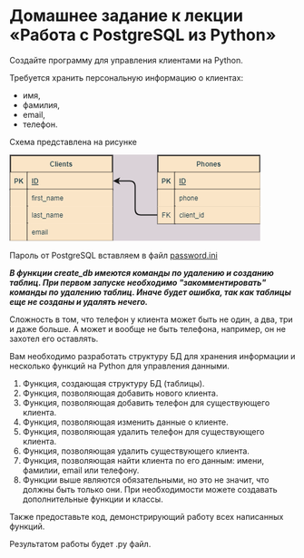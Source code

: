 
# Домашнее задание к лекции «Работа с PostgreSQL из Python»
Создайте программу для управления клиентами на Python.

Требуется хранить персональную информацию о клиентах:

* имя,
* фамилия,
* email,
* телефон.

Схема представлена на рисунке

![Database.drawio.png](Database.drawio.png)

Пароль от PostgreSQL вставляем в файл [password.ini](password.ini)

***В функции create_db имеются команды по удалению и созданию таблиц.
При первом запуске необходимо "закомментировать" команды по удалению таблиц.
Иначе будет ошибка, так как таблицы еще не созданы и удалять нечего.***

Сложность в том, что телефон у клиента может быть не один, а два, три и даже больше. А может и вообще не быть телефона, например, он не захотел его оставлять.

Вам необходимо разработать структуру БД для хранения информации и несколько функций на Python для управления данными.

1. Функция, создающая структуру БД (таблицы).
2. Функция, позволяющая добавить нового клиента.
3. Функция, позволяющая добавить телефон для существующего клиента.
4. Функция, позволяющая изменить данные о клиенте.
5. Функция, позволяющая удалить телефон для существующего клиента.
6. Функция, позволяющая удалить существующего клиента.
7. Функция, позволяющая найти клиента по его данным: имени, фамилии, email или телефону.
8. Функции выше являются обязательными, но это не значит, что должны быть только они. 
При необходимости можете создавать дополнительные функции и классы.

Также предоставьте код, демонстрирующий работу всех написанных функций.

Результатом работы будет .py файл.

